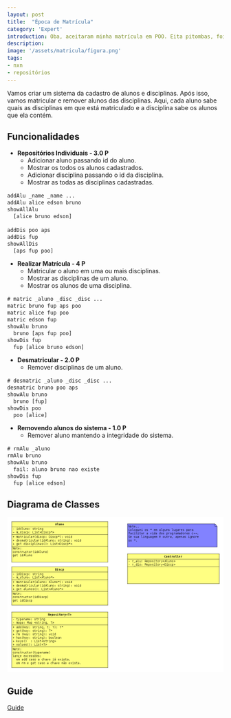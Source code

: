 ```yaml
---
layout: post
title:  "Época de Matrícula"
category: 'Expert'
introduction: Oba, aceitaram minha matrícula em POO. Eita pitombas, foi com o David!
description: 
image: '/assets/matricula/figura.png'
tags:
- nxn
- repositórios
---
```


Vamos criar um sistema da cadastro de alunos e disciplinas. Após isso, vamos matricular e remover alunos das disciplinas. Aqui, cada aluno sabe quais as disciplinas em que está matriculado e a disciplina sabe os alunos que ela contém.

## Funcionalidades

- **Repositórios Individuais - 3.0 P**
    - Adicionar aluno passando id do aluno.
    - Mostrar os todos os alunos cadastrados.
    - Adicionar disciplina passando o id da disciplina.
    - Mostrar as todas as disciplinas cadastradas.

```
addAlu _name _name ...
addAlu alice edson bruno
showAllAlu
  [alice bruno edson]

addDis poo aps
addDis fup
showAllDis
  [aps fup poo]
```

- **Realizar Matrícula - 4 P**
    - Matricular o aluno em uma ou mais disciplinas.
    - Mostrar as disciplinas de um aluno.
    - Mostrar os alunos de uma disciplina.

```
# matric _aluno _disc _disc ...
matric bruno fup aps poo
matric alice fup poo
matric edson fup
showAlu bruno
  bruno [aps fup poo]
showDis fup
  fup [alice bruno edson]
```
- **Desmatricular - 2.0 P**
    - Remover disciplinas de um aluno.

```
# desmatric _aluno _disc _disc ...
desmatric bruno poo aps
showAlu bruno
  bruno [fup]
showDis poo
  poo [alice]
```
- **Removendo alunos do sistema - 1.0 P**
    - Remover aluno mantendo a integridade do sistema.

```
# rmAlu _aluno
rmAlu bruno
showAlu bruno
  fail: aluno bruno nao existe
showDis fup
  fup [alice edson]
```

## Diagrama de Classes

![](/assets/matricula/diagrama.png)

## Guide
[Guide](/assets/matricula/guide)